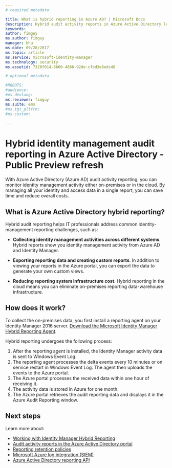 ```yaml
---
# required metadata

title: What is hybrid reporting in Azure AD? | Microsoft Docs
description: Hybrid audit activity reports in Azure Active Directory lets you view audited events in both the cloud and on-premises.
keywords:
author: fimguy
ms.author: fimguy
manager: bhu
ms.date: 09/28/2017
ms.topic: article
ms.service: microsoft-identity-manager
ms.technology: security
ms.assetid: 7320f014-8b60-4866-92de-cfbd3e6edc48

# optional metadata

#ROBOTS:
#audience:
#ms.devlang:
ms.reviewer: fimguy
ms.suite: ems
#ms.tgt_pltfrm:
#ms.custom:

---
```


# Hybrid identity management audit reporting in Azure Active Directory - Public Preview refresh
With Azure Active Directory (Azure AD) audit activity reporting, you can monitor identity management activity either on-premises or in the cloud. By managing all your identity and access data in a single report, you can save time and reduce overall costs.

## What is Azure Active Directory hybrid reporting?
Hybrid audit reporting helps IT professionals address common identity-management reporting challenges, such as:

* **Collecting identity management activities across different systems**. Hybrid reports show you identity management activity from Azure AD and Identity Manager.

* **Exporting reporting data and creating custom reports**. In addition to viewing your reports in the Azure portal, you can export the data to generate your own custom views.

* **Reducing reporting system infrastructure cost**. Hybrid reporting in the cloud means you can eliminate on-premises reporting data-warehouse infrastructure.

## How does it work?

To collect the on-premises data, you first install a reporting agent on your Identity Manager 2016 server. [Download the Microsoft Identity Manager Hybrid Reporting Agent](https://www.microsoft.com/download/details.aspx?id=55112).

Hybrid reporting undergoes the following process:
1. After the reporting agent is installed, the Identity Manager activity data is sent to Windows Event Log.
2. The reporting agent processes the delta events every 10 minutes or on service restart in Windows Event Log. The agent then uploads the events to the Azure portal.
3. The Azure portal processes the received data within one hour of receiving it.
4. The activity data is stored in Azure for one month.
5. The Azure portal retrieves the audit reporting data and displays it in the Azure Audit Reporting window.

## Next steps
Learn more about:
- [Working with Identity Manager Hybrid Reporting](working-with-identity-manager-hybrid-reporting.md)
- [Audit activity reports in the Azure Active Directory portal](https://docs.microsoft.com/azure/active-directory/active-directory-reporting-activity-audit-logs)
- [Reporting retention policies](https://docs.microsoft.com/azure/active-directory/active-directory-reporting-retention)
- [Microsoft Azure log integration (SIEM)](https://docs.microsoft.com/azure/security/security-azure-log-integration-overview)
- [Azure Active Directory reporting API](https://docs.microsoft.com/azure/active-directory/active-directory-reporting-api-getting-started)
